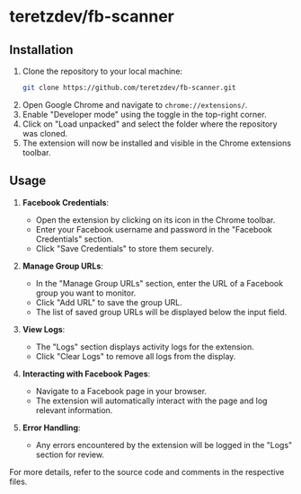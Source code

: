 # teretzdev/fb-scanner

## Installation

1. Clone the repository to your local machine:
   ```bash
   git clone https://github.com/teretzdev/fb-scanner.git
   ```
2. Open Google Chrome and navigate to `chrome://extensions/`.
3. Enable "Developer mode" using the toggle in the top-right corner.
4. Click on "Load unpacked" and select the folder where the repository was cloned.
5. The extension will now be installed and visible in the Chrome extensions toolbar.

## Usage

1. **Facebook Credentials**:
   - Open the extension by clicking on its icon in the Chrome toolbar.
   - Enter your Facebook username and password in the "Facebook Credentials" section.
   - Click "Save Credentials" to store them securely.

2. **Manage Group URLs**:
   - In the "Manage Group URLs" section, enter the URL of a Facebook group you want to monitor.
   - Click "Add URL" to save the group URL.
   - The list of saved group URLs will be displayed below the input field.

3. **View Logs**:
   - The "Logs" section displays activity logs for the extension.
   - Click "Clear Logs" to remove all logs from the display.

4. **Interacting with Facebook Pages**:
   - Navigate to a Facebook page in your browser.
   - The extension will automatically interact with the page and log relevant information.

5. **Error Handling**:
   - Any errors encountered by the extension will be logged in the "Logs" section for review.

For more details, refer to the source code and comments in the respective files.